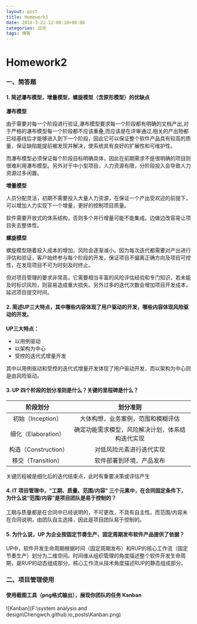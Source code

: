 ```yaml
---
layout: post
title: Homework1
date: 2018-3-22 12:00:10+00:00
categories: 日志
tags: 博客
---
```


# 			Homework2



### 一、简答题

#### 1. 简述瀑布模型，增量模型，螺旋模型（含原形模型）的优缺点

**瀑布模型**

由于需要对每一个阶段进行验证,瀑布模型要求每一个阶段都有明确的文档产出,对于严格的瀑布模型每一个阶段都不应该重叠,而应该是在评审通过,相关的产出物都已经基线后才能够进入到下一个阶段，因此它可以保证整个软件产品具有较高的质量，保证缺陷能提前被发现并解决，使系统具有良好的扩展性和可维护性。

而瀑布模型必须保证每个阶段目标明确具体，因此在前期需求不是很明确的项目则很难利用瀑布模型。另外对于中小型项目，人力资源有限，分阶段投入会导致人力资源过多闲置。



**增量模型**

人员分配灵活，初期不需要投入大量人力资源，在保证一个产出受欢迎的前提下，可以增加人力实现下一个增量，更好的控制项目质量。

软件需要开放式的体系结构，否则多个并行增量可能不能集成。边做边改容易让项目失去整体性。



**螺旋模型**

螺旋模型随着投入成本的增加，风险会逐渐减小。因为每次迭代都需要对产出进行评估和验证，客户始终参与每个阶段的开发，保证项目不偏离正确方向及项目可控性，在发现项目不可为时刻及时终止。

但对项目管理的要求非常高，它需要相当丰富的风险评估经验和专门知识，若未能及时标识风险，则容易造成重大损失。另外过多的迭代次数会增加项目开发成本，延迟项目提交时间。



#### 2. 简述UP三大特点，其中哪些内容体现了用户驱动的开发，哪些内容体现风险驱动的开发。

**UP三大特点：**

- 以用例驱动
- 以架构为中心
- 受控的迭代式增量开发

其中以用例驱动和受控的迭代式增量开发体现了用户驱动开发，而以架构为中心则是由风险驱动。



#### 3. UP 四个阶段的划分准则是什么？关键的里程碑是什么？

|       阶段划分       |           划分准则           |
| :--------------: | :----------------------: |
|  初始（Inception）   |    大体构想，业务案例，范围和模糊评估     |
| 细化（Elaboration）  | 确定功能需求模型，风险解决计划，体系结构迭代实现 |
| 构造（Construction） |       对低风险元素进行迭代实现       |
|  移交（Transition）  |       软件部署到环境，产品发布       |



关键历程被是细化后的迭代结束点，此时有重要决策或评估产生





#### 4. IT 项目管理中，“工期、质量、范围/内容” 三个元素中，在合同固定条件下，为什么说“范围/内容”是项目团队是易于控制的？

工期与质量都是在合同中已经说明的，不可更改，不具有自主性。而范围/内容未在合同说明，由团队自主选择，因此是项目团队易于控制的。



#### 5. 为什么说，UP 为企业按固定节奏生产、固定周期发布软件产品提供了依据？

UP中，软件开发生命周期根据时间（固定周期发布）和RUP的核心工作流（固定节奏生产）划分为二维空间。时间维从组织管理的角度描述整个软件开发生命周期，是RUP的动态组成部分，核心工作流从技术角度描述RUP的静态组成部分。



### 二、项目管理使用

#### 使用截图工具（png格式输出），展现你团队的任务 Kanban

![Kanban](F:\system analysis and design\Chengwch.github.io\_posts\Kanban.png)

